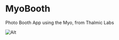 MyoBooth
=======================
Photo Booth App using the Myo, from Thalmic Labs

![Alt](https://d1yjwyup50ou7g.cloudfront.net/static/9c8e3ab/img/fb_myo.jpg)


